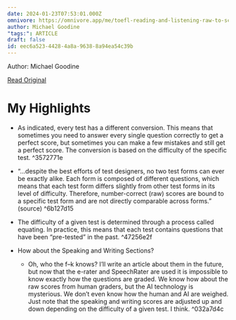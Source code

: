 ```yaml
---
date: 2024-01-23T07:53:01.000Z
omnivore: https://omnivore.app/me/toefl-reading-and-listening-raw-to-scaled-scores-conversion-test-18d354ceeab
author: Michael Goodine
"tags:": ARTICLE
draft: false
id: eec6a523-4428-4a8a-9638-8a94ea54c39b
---
```


Author: Michael Goodine

[Read Original](https://www.toeflresources.com/toefl-reading-and-listening-raw-to-scaled-scores-conversion/)

# My Highlights

- As indicated, every test has a different conversion. This means that sometimes you need to answer every single question correctly to get a perfect score, but sometimes you can make a few mistakes and still get a perfect score. The conversion is based on the difficulty of the specific test. ^3572771e

- “…despite the best efforts of test designers, no two test forms can ever be exactly alike. Each form is composed of different questions, which means that each test form differs slightly from other test forms in its level of difficulty. Therefore, number-correct (raw) scores are bound to a specific test form and are not directly comparable across forms.” (source) ^6b127d15

- The difficulty of a given test is determined through a process called equating. In practice, this means that each test contains questions that have been “pre-tested” in the past. ^47256e2f

- How about the Speaking and Writing Sections?
	- Oh, who the f–k knows? I’ll write an article about them in the future, but now that the e-rater and SpeechRater are used it is impossible to know exactly how the questions are graded. We know how about the raw scores from human graders, but the AI technology is mysterious. We don’t even know how the human and AI are weighed. Just note that the speaking and writing scores are adjusted up and down depending on the difficulty of a given test. I think. ^032a7d4c

